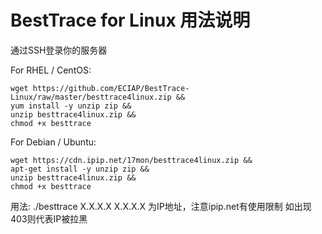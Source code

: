 # BestTrace for Linux 用法说明

通过SSH登录你的服务器

For RHEL / CentOS:
```
wget https://github.com/ECIAP/BestTrace-Linux/raw/master/besttrace4linux.zip &&
yum install -y unzip zip &&
unzip besttrace4linux.zip &&
chmod +x besttrace
```

For Debian / Ubuntu:
```
wget https://cdn.ipip.net/17mon/besttrace4linux.zip &&
apt-get install -y unzip zip &&
unzip besttrace4linux.zip &&
chmod +x besttrace
```

用法:
./besttrace X.X.X.X
X.X.X.X 为IP地址，注意ipip.net有使用限制 如出现403则代表IP被拉黑
